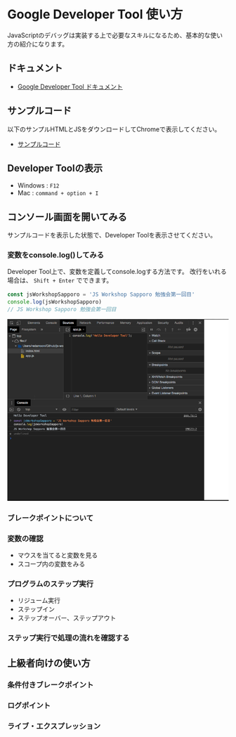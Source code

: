 # Google Developer Tool 使い方

JavaScriptのデバッグは実装する上で必要なスキルになるため、基本的な使い方の紹介になります。

## ドキュメント

- [Google Developer Tool ドキュメント ](https://developers.google.com/web/tools/chrome-devtools/?utm_source=dcc&utm_medium=redirect&utm_campaign=2018Q2)

## サンプルコード

以下のサンプルHTMLとJSをダウンロードしてChromeで表示してください。

- [サンプルコード](https://github.com/js-workshop-sapporo/document/tree/master/devtool/example)

## Developer Toolの表示

- Windows : `F12`
- Mac : `command + option + I`

## コンソール画面を開いてみる

サンプルコードを表示した状態で、Developer Toolを表示させてください。

### 変数をconsole.log()してみる

Developer Tool上で、変数を定義してconsole.logする方法です。
改行をいれる場合は、 `Shift + Enter` でできます。

```js
const jsWorkshopSapporo = 'JS Workshop Sapporo 勉強会第一回目'
console.log(jsWorkshopSapporo)
// JS Workshop Sapporo 勉強会第一回目
```

![変数をconsole.log()](assets/20190522005936.png)

### ブレークポイントについて

### 変数の確認

- マウスを当てると変数を見る
- スコープ内の変数をみる

### プログラムのステップ実行

- リジューム実行
- ステップイン
- ステップオーバー、ステップアウト

### ステップ実行で処理の流れを確認する

## 上級者向けの使い方

### 条件付きブレークポイント

### ログポイント

### ライブ・エクスプレッション